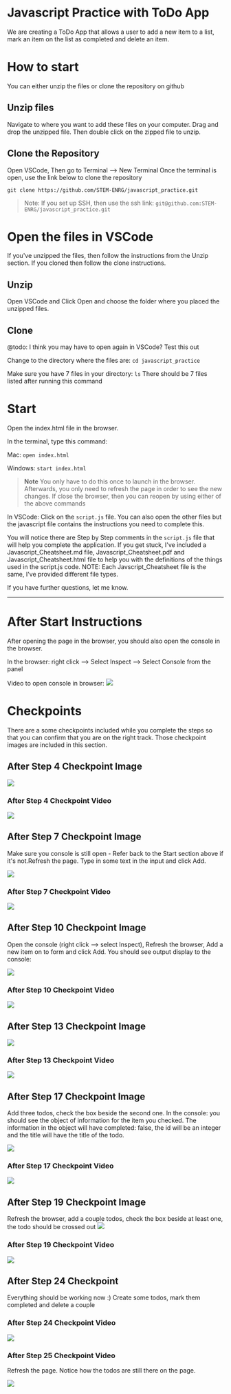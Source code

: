# Javascript Practice with ToDo App
We are creating a ToDo App that allows a user to add a new item to a list, mark an item on the list as completed and delete an item.

# How to start
You can either unzip the files or clone the repository on github

## Unzip files
Navigate to where you want to add these files on your computer. Drag and drop the unzipped file. Then double click on the zipped file to unzip.

## Clone the Repository
Open VSCode, Then go to Terminal --> New Terminal 
Once the terminal is open, use the link below to clone the repository

`git clone https://github.com/STEM-ENRG/javascript_practice.git`

> Note: If you set up SSH, then use the ssh link: `git@github.com:STEM-ENRG/javascript_practice.git`

# Open the files in VSCode
If you've unzipped the files, then follow the instructions from the Unzip section. If you cloned then follow the clone instructions.

## Unzip
Open VSCode and Click Open and choose the folder where you placed the unzipped files.

## Clone
@todo:
I think you may have to open again in VSCode? Test this out

Change to the directory where the files are: `cd javascript_practice`

Make sure you have 7 files in your directory: `ls`
There should be 7 files listed after running this command

# Start

Open the index.html file in the browser.

In the terminal, type this command: 

Mac: `open index.html` 

Windows: `start index.html`

> **Note** You only have to do this once to launch in the browser. Afterwards, you only need to refresh the page in order to see the new changes. If close the browser, then you can reopen by using either of the above commands

In VSCode: Click on the `script.js` file. You can also open the other files but the javascript file contains the instructions you need to complete this. 

You will notice there are Step by Step comments in the `script.js` file that will help you complete the application. If you get stuck, I've included a Javascript_Cheatsheet.md file, Javascript_Cheatsheet.pdf and Javascript_Cheatsheet.html file to help you with the definitions of the things used in the script.js code. NOTE: Each Javscript_Cheatsheet file is the same, I've provided different file types.

If you have further questions, let me know.

---
# After Start Instructions
After opening the page in the browser, you should also open the console in the browser. 

In the browser: right click --> Select Inspect --> Select Console from the panel

Video to open console in browser:
<img src="checkpoints_and_inspect_videos/inspect_console.gif">

# Checkpoints
There are a some checkpoints included while you complete the steps so that you can confirm that you are on the right track. Those checkpoint images are included in this section. 

## After Step 4 Checkpoint Image
<img src="images/step_4_checkpoint.png">

### After Step 4 Checkpoint Video
<img src="checkpoints_and_inspect_videos/After_Step_4_checkpoint.gif">

## After Step 7 Checkpoint Image
Make sure you console is still open - Refer back to the Start section above if it's not.Refresh the page. Type in some text in the input and click Add. 

<img src="images/after_step_7_checkpoint.png">

### After Step 7 Checkpoint Video
<img src="checkpoints_and_inspect_videos/After_Step_7_checkpoint.gif">

## After Step 10 Checkpoint Image
Open the console (right click --> select Inspect), Refresh the browser, Add a new item on to form and click Add. 
You should see output display to the console:

<img src="images/after_step_10_checkpoint.png">

### After Step 10 Checkpoint Video
<img src="checkpoints_and_inspect_videos/After_Step_10_checkpoint.gif">

## After Step 13 Checkpoint Image
<img src="images/after_step_13_checkpoint.png">

### After Step 13 Checkpoint Video
<img src="checkpoints_and_inspect_videos/After_Step_13_checkpoint.gif">

## After Step 17 Checkpoint Image
Add three todos, check the box beside the second one. In the console: you should see the object of information for the item you checked. The information in the object will have completed: false, the id will be an integer and the title will have the title of the todo.

<img src="images/after_step_17_checkpoint.png">

### After Step 17 Checkpoint Video
<img src="checkpoints_and_inspect_videos/After_Step_17_checkpoint.gif">


## After Step 19 Checkpoint Image
Refresh the browser, add a couple todos, check the box beside at least one, the todo should be crossed out
<img src="images/after_step_19_checkpoint.png">

### After Step 19 Checkpoint Video
<img src="checkpoints_and_inspect_videos/After_Step_19_checkpoint.gif">

## After Step 24 Checkpoint
Everything should be working now :)
Create some todos, mark them completed and delete a couple

### After Step 24 Checkpoint Video
<img src="checkpoints_and_inspect_videos/After_Step_24_checkpoint.gif">

### After Step 25 Checkpoint Video
Refresh the page. Notice how the todos are still there on the page.

<img src="checkpoints_and_inspect_videos/After_Step_25_checkpoint.gif">
